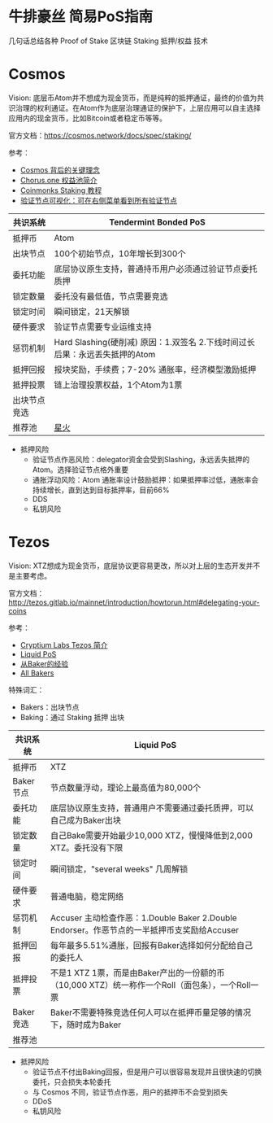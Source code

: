 # 牛排豪丝 简易PoS指南
几句话总结各种 Proof of Stake 区块链 Staking 抵押/权益 技术

# Cosmos
Vision: 底层币Atom并不想成为现金货币，而是纯粹的抵押通证，最终的价值为共识治理的权利通证。在Atom作为底层治理通证的保护下，上层应用可以自主选择应用内的现金货币，比如Bitcoin或者稳定币等等。

官方文档：https://cosmos.network/docs/spec/staking/  

参考：
* [Cosmos 背后的关键理念](https://blog.chorus.one/the-key-ideas-behind-the-cosmos-network/)
* [Chorus.one 权益池简介](https://blog.chorus.one/proof-of-stake-contenders-cosmos-network/)
* [Coinmonks Staking 教程](https://medium.com/coinmonks/cosmos-atom-staking-guide-4a4e703c998a)
* [验证节点可视化：可在右侧菜单看到所有验证节点](https://nylira.net/3d)

|共识系统|Tendermint Bonded PoS|
|---|---|
|抵押币|Atom|
|出块节点|100个初始节点，10年增长到300个|
|委托功能|底层协议原生支持，普通持币用户必须通过验证节点委托质押|
|锁定数量|委托没有最低值，节点需要竞选|
|锁定时间|瞬间锁定，21天解锁|
|硬件要求|验证节点需要专业运维支持|
|惩罚机制|Hard Slashing(硬削减) 原因：1.双签名 2.下线时间过长 后果：永远丢失抵押的Atom|
|抵押回报|报块奖励，手续费；7-20% 通胀率，经济模型激励抵押|
|抵押投票|链上治理投票权益，1个Atom为1票|
|出块节点竞选||
|推荐池|[星火](https://cosmos.sparkpool.com/)|

* 抵押风险
  * 验证节点作恶风险：delegator资金会受到Slashing，永远丢失抵押的Atom。选择验证节点格外重要
  * 通胀浮动风险：Atom 通胀率设计鼓励抵押：如果抵押率过低，通胀率会持续增长，直到达到目标抵押率，目前66%
  * DDS
  * 私钥风险

# Tezos
Vision: XTZ想成为现金货币，底层协议更容易更改，所以对上层的生态开发并不是主要考虑。

官方文档：http://tezos.gitlab.io/mainnet/introduction/howtorun.html#delegating-your-coins

参考：
* [Cryptium Labs Tezos 简介](https://medium.com/cryptium/the-hitchhikers-guide-to-tezos-36f112662074)
* [Liquid PoS](https://medium.com/tezos/liquid-proof-of-stake-aec2f7ef1da7)
* [从Baker的经验](https://medium.com/tezos/its-a-baker-s-life-for-me-c214971201e1)
* [All Bakers](https://www.mytezosbaker.com/)

特殊词汇：  
* Bakers：出块节点  
* Baking：通过 Staking 抵押 出块

|共识系统|Liquid PoS|
|---|---|
|抵押币|XTZ|
|Baker节点|节点数量浮动，理论上最高值为80,000个|
|委托功能|底层协议原生支持，普通用户不需要通过委托质押，可以自己成为Baker出块|
|锁定数量|自己Bake需要开始最少10,000 XTZ，慢慢降低到2,000 XTZ。委托没有下限|
|锁定时间|瞬间锁定，"several weeks" 几周解锁|
|硬件要求|普通电脑，稳定网络|
|惩罚机制|Accuser 主动检查作恶：1.Double Baker 2.Double Endorser。作恶节点的一半抵押币支奖励给Accuser|
|抵押回报|每年最多5.51%通胀，回报有Baker选择如何分配给自己的委托人|
|抵押投票|不是1 XTZ 1票，而是由Baker产出的一份额的币（10,000 XTZ）统一称作一个Roll（面包条），一个Roll一票|
|Baker竞选|Baker不需要特殊竞选任何人可以在抵押币量足够的情况下，随时成为Baker|
|推荐池||

* 抵押风险
  * 验证节点不付出Baking回报，但是用户可以很容易发现并且很快速的切换委托，只会损失本轮委托
  * 与 Cosmos 不同，验证节点作恶，用户的抵押币不会受到损失
  * DDoS
  * 私钥风险
